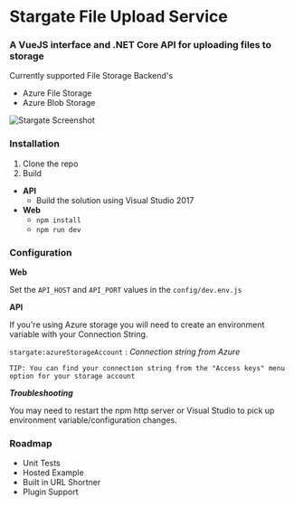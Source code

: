 # Stargate File Upload Service
### A VueJS interface and .NET Core API for uploading files to storage

Currently supported File Storage Backend's

* Azure File Storage
* Azure Blob Storage

![Stargate Screenshot](https://i.imgur.com/tLfHqxk.png)

### Installation

1. Clone the repo
2. Build
  * **API**
     * Build the solution using Visual Studio 2017
  * **Web**
     * `npm install`
     * `npm run dev`

### Configuration

**Web**

Set the `API_HOST` and `API_PORT` values in the `config/dev.env.js`

**API**

If you're using Azure storage you will need to create an environment variable with your Connection String.

`stargate:azureStorageAccount` : _Connection string from Azure_

```
TIP: You can find your connection string from the "Access keys" menu option for your storage account
```

**_Troubleshooting_**

You may need to restart the npm http server or Visual Studio to pick up environment variable/configuration changes.

### Roadmap

* Unit Tests
* Hosted Example
* Built in URL Shortner
* Plugin Support
